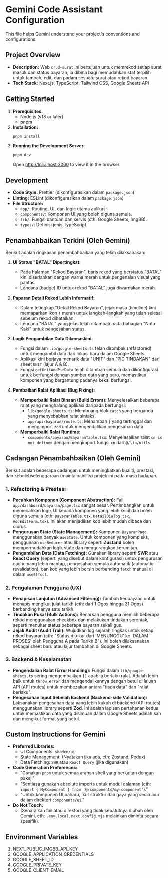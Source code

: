 # Gemini Code Assistant Configuration

This file helps Gemini understand your project's conventions and configurations.

## Project Overview

- **Description:** Web `crud-surat` ini bertujuan untuk memrekod setiap surat masuk dan status bayaran, ia dibina bagi memudahkan staf terpilih untuk tambah, edit, dan padam sesuatu surat atau rekod bayaran.
- **Tech Stack:** Next.js, TypeScript, Tailwind CSS, Google Sheets API

## Getting Started

1.  **Prerequisites:**
    - Node.js (v18 or later)
    - pnpm
2.  **Installation:**
    ```bash
    pnpm install
    ```
3.  **Running the Development Server:**
    ```bash
    pnpm dev
    ```
    Open [http://localhost:3000](http://localhost:3000) to view it in the browser.

## Development

- **Code Style:** Prettier (dikonfigurasikan dalam `package.json`)
- **Linting:** ESLint (dikonfigurasikan dalam `package.json`)
- **File Structure:**
  - `app/`: Routing, UI, dan logic utama aplikasi.
  - `components/`: Komponen UI yang boleh diguna semula.
  - `lib/`: Fungsi bantuan dan servis (cth: Google Sheets, ImgBB).
  - `types/`: Definisi jenis TypeScript.

## Penambahbaikan Terkini (Oleh Gemini)

Berikut adalah ringkasan penambahbaikan yang telah dilaksanakan:

1.  **UI Status "BATAL" Dipertingkat:**
    - Pada halaman "Rekod Bayaran", baris rekod yang berstatus "BATAL" kini diserlahkan dengan warna merah untuk pengenalan visual yang pantas.
    - Lencana (badge) ID untuk rekod "BATAL" juga diwarnakan merah.

2.  **Paparan Detail Rekod Lebih Informatif:**
    - Dalam tetingkap "Detail Rekod Bayaran", jejak masa (timeline) kini memaparkan ikon `!` merah untuk langkah-langkah yang telah selesai sebelum rekod dibatalkan.
    - Lencana "BATAL" yang jelas telah ditambah pada bahagian "Nota Kaki" untuk pengesahan status.

3.  **Logik Pengambilan Data Dikemaskini:**
    - Fungsi dalam `lib/google-sheets.ts` telah dirombak (refactored) untuk mengambil data dari lokasi baru dalam Google Sheets.
    - Aplikasi kini berjaya menarik data "UNIT" dan "PIC TINDAKAN" dari sheet `UNIT` (lajur A & B).
    - Fungsi `getUnitAndPicData` telah ditambah semula dan dikonfigurasi untuk berfungsi dengan sumber data yang baru, memastikan komponen yang bergantung padanya kekal berfungsi.

4.  **Pembaikan Ralat Aplikasi (Bug Fixing):**
    - **Memperbaiki Ralat Binaan (Build Errors):** Menyelesaikan beberapa ralat yang menghalang aplikasi daripada berfungsi:
      - `lib/google-sheets.ts`: Membuang blok `catch` yang berganda yang menyebabkan ralat sintaks.
      - `app/api/bayaran/route.ts`: Menambah `}` yang tertinggal dan mengimport `zod` untuk mengendalikan pengesahan data.
    - **Memperbaiki Ralat Runtime:**
      - `components/bayaran/BayaranTable.tsx`: Menyelesaikan ralat `cn is not defined` dengan mengimport fungsi `cn` dari `@/lib/utils`.

## Cadangan Penambahbaikan (Oleh Gemini)

Berikut adalah beberapa cadangan untuk meningkatkan kualiti, prestasi, dan kebolehselenggaraan (maintainability) projek ini pada masa hadapan.

### 1. Refactoring & Prestasi

- **Pecahkan Komponen (Component Abstraction):** Fail `app/dashboard/bayaran/page.tsx` sangat besar. Pertimbangkan untuk memecahkan logik UI kepada komponen yang lebih kecil dan boleh diguna semula (cth: `BayaranTable.tsx`, `DetailDialog.tsx`, `AddEditForm.tsx`). Ini akan menjadikan kod lebih mudah dibaca dan diurus.
- **Pengurusan State (State Management):** Komponen `BayaranPage` menggunakan banyak `useState`. Untuk komponen yang kompleks, penggunaan `useReducer` atau library seperti **Zustand** boleh mempermudahkan logik state dan mengurangkan kerumitan.
- **Pengambilan Data (Data Fetching):** Gunakan library seperti **SWR** atau **React Query** (seperti yang disebut dalam konfigurasi) untuk pengurusan cache yang lebih mantap, pengesahan semula automatik (automatic revalidation), dan kod yang lebih bersih berbanding `fetch` manual di dalam `useEffect`.

### 2. Pengalaman Pengguna (UX)

- **Penapisan Lanjutan (Advanced Filtering):** Tambah keupayaan untuk menapis mengikut julat tarikh (cth: dari 1 Ogos hingga 31 Ogos) berbanding hanya satu tarikh.
- **Tindakan Pukal (Bulk Actions):** Benarkan pengguna memilih beberapa rekod menggunakan checkbox dan melakukan tindakan serentak, seperti menukar status beberapa bayaran sekali gus.
- **Jejak Audit (Audit Trail):** Wujudkan log sejarah ringkas untuk setiap rekod bayaran (cth: "Status ditukar dari 'MENUNGGU' ke 'DALAM PROSES' oleh Pengguna A pada Tarikh B"). Ini boleh dilaksanakan sebagai sheet baru atau lajur tambahan di Google Sheets.

### 3. Backend & Keselamatan

- **Pengendalian Ralat (Error Handling):** Fungsi dalam `lib/google-sheets.ts` sering mengembalikan `[]` apabila berlaku ralat. Adalah lebih baik untuk `throw error` dan mengendalikannya dengan betul di laluan API (API routes) untuk membezakan antara "tiada data" dan "ralat berlaku".
- **Pengesahan Input Sebelah Backend (Backend-side Validation):** Laksanakan pengesahan data yang lebih kukuh di backend (API routes) menggunakan library seperti **Zod**. Ini adalah lapisan pertahanan kedua untuk memastikan data yang disimpan dalam Google Sheets adalah sah dan mengikut format yang betul.

## Custom Instructions for Gemini

- **Preferred Libraries:**
  - UI Components: `shadcn/ui`
  - State Management: (Nyatakan jika ada, cth: Zustand, Redux)
  - Data Fetching: `SWR` atau `React Query` (jika digunakan)
- **Code Generation Preferences:**
  - "Gunakan `pnpm` untuk semua arahan shell yang berkaitan dengan pakej."
  - "Sentiasa gunakan absolute imports untuk modul dalaman (cth: `import { MyComponent } from '@/components/my-component'`)."
  - "Untuk komponen UI baharu, ikut struktur dan gaya yang sedia ada dalam direktori `components/ui`."
- **Do Not Touch:**
  - (Senaraikan fail atau direktori yang tidak sepatutnya diubah oleh Gemini, cth: `.env.local`, `next.config.mjs` melainkan diminta secara spesifik).

## Environment Variables

1. NEXT_PUBLIC_IMGBB_API_KEY
2. GOOGLE_APPLICATION_CREDENTIALS
3. GOOGLE_SHEET_ID
4. GOOGLE_PRIVATE_KEY
5. GOOGLE_CLIENT_EMAIL